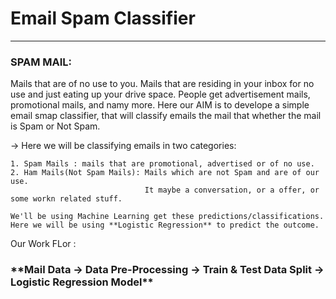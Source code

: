 # Email Spam Classifier
----------------------------------------------------------------

### SPAM MAIL:
Mails that are of no use to you. Mails that are residing in your inbox for no use and just eating up your drive space.
People get advertisement mails, promotional mails, and namy more.
Here our AIM is to develope a simple email smap classifier, that will classify emails the mail that whether the mail is Spam or Not Spam.

-> Here we will be classifying emails in two categories:

    1. Spam Mails : mails that are promotional, advertised or of no use.
    2. Ham Mails(Not Spam Mails): Mails which are not Spam and are of our use.
                                  It maybe a conversation, or a offer, or some workn related stuff.

`We'll be using Machine Learning get these predictions/classifications.
Here we will be using **Logistic Regression** to predict the outcome.`

Our Work FLor :
<h3> **Mail Data -> Data Pre-Processing -> Train & Test Data Split -> Logistic Regression Model** </h3>